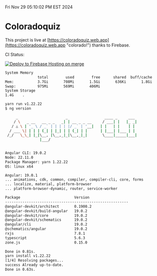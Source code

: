 Fri Nov 29 05:10:02 PM EST 2024

# Coloradoquiz


This project is live at [https://coloradoquiz.web.app](https://coloradoquiz.web.app "colorado!") thanks to Firebase.

CI Status: 

[![Deploy to Firebase Hosting on merge](https://github.com/teamkushal/coloradoquiz/actions/workflows/firebase-hosting-merge.yml/badge.svg)](https://github.com/teamkushal/coloradoquiz/actions/workflows/firebase-hosting-merge.yml)

```bash
System Memory
               total        used        free      shared  buff/cache   available
Mem:           3.7Gi       708Mi       1.5Gi       636Ki       1.8Gi       3.0Gi
Swap:          975Mi       569Mi       406Mi
System Storage
1.4G	.
```
```bash
yarn run v1.22.22
$ ng version

     _                      _                 ____ _     ___
    / \   _ __   __ _ _   _| | __ _ _ __     / ___| |   |_ _|
   / △ \ | '_ \ / _` | | | | |/ _` | '__|   | |   | |    | |
  / ___ \| | | | (_| | |_| | | (_| | |      | |___| |___ | |
 /_/   \_\_| |_|\__, |\__,_|_|\__,_|_|       \____|_____|___|
                |___/
    

Angular CLI: 19.0.2
Node: 22.11.0
Package Manager: yarn 1.22.22
OS: linux x64

Angular: 19.0.1
... animations, cdk, common, compiler, compiler-cli, core, forms
... localize, material, platform-browser
... platform-browser-dynamic, router, service-worker

Package                         Version
---------------------------------------------------------
@angular-devkit/architect       0.1900.2
@angular-devkit/build-angular   19.0.2
@angular-devkit/core            19.0.2
@angular-devkit/schematics      19.0.2
@angular/cli                    19.0.2
@schematics/angular             19.0.2
rxjs                            7.8.1
typescript                      5.6.3
zone.js                         0.15.0
    
Done in 0.81s.
yarn install v1.22.22
[1/4] Resolving packages...
success Already up-to-date.
Done in 0.63s.
```
